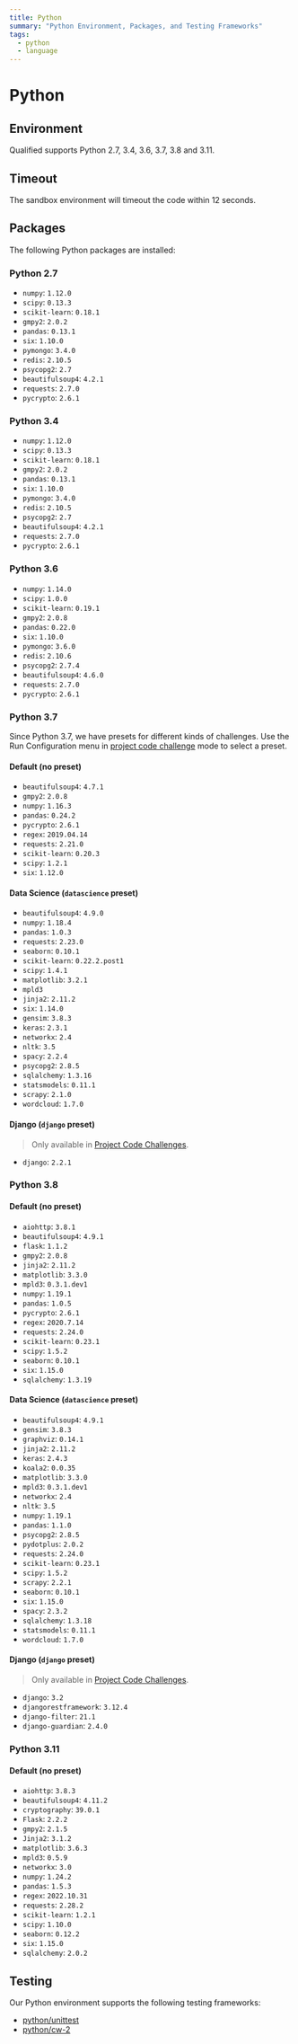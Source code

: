 ```yaml
---
title: Python
summary: "Python Environment, Packages, and Testing Frameworks"
tags:
  - python
  - language
---
```


# Python

## Environment

Qualified supports Python 2.7, 3.4, 3.6, 3.7, 3.8 and 3.11.

## Timeout

The sandbox environment will timeout the code within 12 seconds.

## Packages

The following Python packages are installed:

### Python 2.7

- `numpy`: `1.12.0`
- `scipy`: `0.13.3`
- `scikit-learn`: `0.18.1`
- `gmpy2`: `2.0.2`
- `pandas`: `0.13.1`
- `six`: `1.10.0`
- `pymongo`: `3.4.0`
- `redis`: `2.10.5`
- `psycopg2`: `2.7`
- `beautifulsoup4`: `4.2.1`
- `requests`: `2.7.0`
- `pycrypto`: `2.6.1`

### Python 3.4

- `numpy`: `1.12.0`
- `scipy`: `0.13.3`
- `scikit-learn`: `0.18.1`
- `gmpy2`: `2.0.2`
- `pandas`: `0.13.1`
- `six`: `1.10.0`
- `pymongo`: `3.4.0`
- `redis`: `2.10.5`
- `psycopg2`: `2.7`
- `beautifulsoup4`: `4.2.1`
- `requests`: `2.7.0`
- `pycrypto`: `2.6.1`

### Python 3.6

- `numpy`: `1.14.0`
- `scipy`: `1.0.0`
- `scikit-learn`: `0.19.1`
- `gmpy2`: `2.0.8`
- `pandas`: `0.22.0`
- `six`: `1.10.0`
- `pymongo`: `3.6.0`
- `redis`: `2.10.6`
- `psycopg2`: `2.7.4`
- `beautifulsoup4`: `4.6.0`
- `requests`: `2.7.0`
- `pycrypto`: `2.6.1`

### Python 3.7

Since Python 3.7, we have presets for different kinds of challenges. Use the Run Configuration menu in [project code challenge](/reference/features/challenges/multi-file-code) mode to select a preset.

#### Default (no preset)

- `beautifulsoup4`: `4.7.1`
- `gmpy2`: `2.0.8`
- `numpy`: `1.16.3`
- `pandas`: `0.24.2`
- `pycrypto`: `2.6.1`
- `regex`: `2019.04.14`
- `requests`: `2.21.0`
- `scikit-learn`: `0.20.3`
- `scipy`: `1.2.1`
- `six`: `1.12.0`

#### Data Science (`datascience` preset)

- `beautifulsoup4`: `4.9.0`
- `numpy`: `1.18.4`
- `pandas`: `1.0.3`
- `requests`: `2.23.0`
- `seaborn`: `0.10.1`
- `scikit-learn`: `0.22.2.post1`
- `scipy`: `1.4.1`
- `matplotlib`: `3.2.1`
- `mpld3`
- `jinja2`: `2.11.2`
- `six`: `1.14.0`
- `gensim`: `3.8.3`
- `keras`: `2.3.1`
- `networkx`: `2.4`
- `nltk`: `3.5`
- `spacy`: `2.2.4`
- `psycopg2`: `2.8.5`
- `sqlalchemy`: `1.3.16`
- `statsmodels`: `0.11.1`
- `scrapy`: `2.1.0`
- `wordcloud`: `1.7.0`

#### Django (`django` preset)

> Only available in [Project Code Challenges](/reference/features/challenges/multi-file-code).

- `django`: `2.2.1`


### Python 3.8

#### Default (no preset)

- `aiohttp`: `3.8.1`
- `beautifulsoup4`: `4.9.1`
- `flask`: `1.1.2`
- `gmpy2`: `2.0.8`
- `jinja2`: `2.11.2`
- `matplotlib`: `3.3.0`
- `mpld3`: `0.3.1.dev1`
- `numpy`: `1.19.1`
- `pandas`: `1.0.5`
- `pycrypto`: `2.6.1`
- `regex`: `2020.7.14`
- `requests`: `2.24.0`
- `scikit-learn`: `0.23.1`
- `scipy`: `1.5.2`
- `seaborn`: `0.10.1`
- `six`: `1.15.0`
- `sqlalchemy`: `1.3.19`

#### Data Science (`datascience` preset)

- `beautifulsoup4`: `4.9.1`
- `gensim`: `3.8.3`
- `graphviz`: `0.14.1`
- `jinja2`: `2.11.2`
- `keras`: `2.4.3`
- `koala2`: `0.0.35`
- `matplotlib`: `3.3.0`
- `mpld3`: `0.3.1.dev1`
- `networkx`: `2.4`
- `nltk`: `3.5`
- `numpy`: `1.19.1`
- `pandas`: `1.1.0`
- `psycopg2`: `2.8.5`
- `pydotplus`: `2.0.2`
- `requests`: `2.24.0`
- `scikit-learn`: `0.23.1`
- `scipy`: `1.5.2`
- `scrapy`: `2.2.1`
- `seaborn`: `0.10.1`
- `six`: `1.15.0`
- `spacy`: `2.3.2`
- `sqlalchemy`: `1.3.18`
- `statsmodels`: `0.11.1`
- `wordcloud`: `1.7.0`

#### Django (`django` preset)

> Only available in [Project Code Challenges](/reference/features/challenges/multi-file-code).

- `django`: `3.2`
- `djangorestframework`: `3.12.4`
- `django-filter`: `21.1`
- `django-guardian`: `2.4.0`

### Python 3.11

#### Default (no preset)

- `aiohttp`: `3.8.3`
- `beautifulsoup4`: `4.11.2`
- `cryptography`: `39.0.1`
- `Flask`: `2.2.2`
- `gmpy2`: `2.1.5`
- `Jinja2`: `3.1.2`
- `matplotlib`: `3.6.3`
- `mpld3`: `0.5.9`
- `networkx`: `3.0`
- `numpy`: `1.24.2`
- `pandas`: `1.5.3`
- `regex`: `2022.10.31`
- `requests`: `2.28.2`
- `scikit-learn`: `1.2.1`
- `scipy`: `1.10.0`
- `seaborn`: `0.12.2`
- `six`: `1.15.0`
- `sqlalchemy`: `2.0.2`

## Testing

Our Python environment supports the following testing frameworks:

- [python/unittest](/reference/languages/python/unittest)
- [python/cw-2](/reference/languages/python/cw-2)
